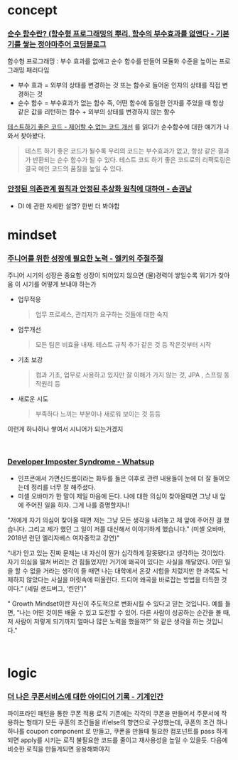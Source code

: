 # concept
### [순수 함수란? (함수형 프로그래밍의 뿌리, 함수의 부수효과를 없앤다 - 기본기를 쌓는 정아마추어 코딩블로그](https://jeong-pro.tistory.com/23)

함수형 프로그래밍 : 부수 효과를 없애고 순수 함수를 만들어 모듈화 수준을 높이는 프로그래밍 패러다임
* 부수 효과 = 외부의 상태를 변경하는 것 또는 함수로 들어온 인자의 상태를 직접 변경하는 것
* 순수 함수 = 부수효과가 없는 함수 즉, 어떤 함수에 동일한 인자를 주었을 때 항상 같은 값을 리턴하는 함수  + 외부의 상태를 변경하지 않는 함수

[테스트하기 좋은 코드 - 제어할 수 없는 코드 개선](https://jojoldu.tistory.com/676) 를 읽다가 순수함수에 대한 얘기가 나와서 찾아봤다.

>테스트 하기 좋은 코드가 될수록 우리의 코드는 부수효과가 없고, 항상 같은 결과가 반환되는 순수 함수가 될 수 있다.
테스트 코드 하기 좋은 코드로의 리팩토링은 결국 메인 코드의 품질을 높일 수 있다.


### [안정된 의존관계 원칙과 안정된 추상화 원칙에 대하여 - 손권남](https://techblog.woowahan.com/2561/)
- DI 에 관한 자세한 설명? 한번 더 봐야함


# mindset
### [주니어를 위한 성장에 필요한 노력 - 엘키의 주절주절](https://elky84.github.io/2022/08/21/junior_effort)
주니어 시기의 성장은 중요함
성장이 되어있지 않으면 (물)경력이 쌓일수록 위기가 찾아옴
이 시기를 어떻게 보내야 하는가
- 업무적응
    > 업무 프로세스, 관리자가 요구하는 것들에 대한 숙지
- 업무개선
    > 모든 팀은 비효율 내재. 테스트 규칙 추가 같은 것 등 작은것부터 시작
- 기초 보강
    > 컴과 기초, 업무로 사용하고 있지만 잘 이해가 가지 않는 것, JPA , 스프링 동작원리 등
- 새로운 시도
    > 부족하다 느끼는 부분이나 새로워 보이는 것 등등

이런게 하나하나 쌓여서 시니어가 되는거겠지

<br>

### [Developer Imposter Syndrome - Whatsup](https://medium.com/lemonbase/developer-imposter-syndrome-153f4d94c5d8)
- 인프콘에서 가면신드롬이라는 화두를 들은 이후로 관련 내용들이 눈에 더 잘 들어오는데 정리를 너무 잘 해주셨다.
- 미셀 오바마가 한 말이 제일 마음에 든다. 나에 대한 의심이 찾아올때면 그냥 내 앞에 주어진 일을 하자. 그게 나를 증명할지니!

"저에게 자기 의심이 찾아올 때면 저는 그냥 모든 생각을 내려놓고 제 앞에 주어진 걸 했습니다. 그리고 제가 했던 그 일이 저를 대신해서 이야기하게 했습니다.” (미셸 오바마, 2018년 런던 엘리자베스 여자중학교 강연)"

“내가 안고 있는 진짜 문제는 내 자신이 뭔가 심각하게 잘못됐다고 생각하는 것이었다. 자기 의심을 떨쳐 버리는 건 힘들었지만 거기에 왜곡이 있다는 사실을 깨달았다. 어떤 일을 할 수 없을 거라는 생각이 들 때면 나는 대학에서 온갖 시험을 치렀지만 한 과목도 낙제하지 않았다는 사실을 머릿속에 떠올린다. 드디어 왜곡을 바로잡는 방법을 터득한 것이다.” (셰릴 샌드버그, ‘린인’)"

" Growth Mindset이란 자신이 주도적으로 변화시킬 수 있다고 믿는 것입니다.
예를 들면, “나는 어떤 것이든 배울 수 있고 도전할 수 있어. 다른 사람이 성공하는 순간을 볼 때, 저 사람이 저렇게 되기까지 얼마나 많은 노력을 했을까?” 와 같은 생각을 하는 것입니다."

<br>

# logic

### [더 나은 쿠폰서비스에 대한 아이디어 기록 - 기계인간](https://johngrib.github.io/wiki/article/coupon-service-and-code-data)
파이프라인 패턴을 통한 쿠폰 적용 로직
기존에는 각각의 쿠폰을 만들어서 주문서에 작용하는 형태가 모든 쿠폰의 조건들을 if/else의 향연으로 구성했는데,  쿠폰의 조건 하나하나를 coupon component 로 만들고, 쿠폰을 만들때 필요한 컴포넌트를 pass 하게 되면 apply를 시키는 로직
불필요한 코드를 줄이고 재사용성을 높일 수 있을듯. 다음에 비슷한 로직을 만들게되면 응용해봐야지